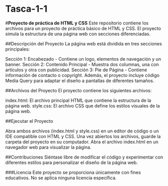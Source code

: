 # Tasca-1-1
#**Proyecto de práctica de HTML y CSS**
Este repositorio contiene los archivos para un proyecto de práctica básico de HTML y CSS. El proyecto simula la estructura de una página web con secciones diferenciadas.

##Descripción del Proyecto
La página web está dividida en tres secciones principales:

Sección 1: Encabezado - Contiene un logo, elementos de navegación y un banner.
Sección 2: Contenido Principal - Muestra dos columnas, una con artículos y otra con publicidad.
Sección 3: Pie de Página - Contiene información de contacto o copyright.
Además, el proyecto incluye código Media Query para adaptar el diseño a pantallas de diferentes tamaños.

##Archivos del Proyecto
El proyecto contiene los siguientes archivos:

index.html: El archivo principal HTML que contiene la estructura de la página web.
style.css: El archivo CSS que define los estilos visuales de la página web.

##Ejecutar el Proyecto

Abra ambos archivos (index.html y style.css) en un editor de código o un IDE compatible con HTML y CSS.
Una vez abiertos los archivos, guarde la carpeta del proyecto en su computador.
Abra el archivo index.html en un navegador web para visualizar la página.

##Contribuciones
Siéntase libre de modificar el código y experimentar con diferentes estilos para personalizar el diseño de la página web.

###Licencia
Este proyecto se proporciona únicamente con fines educativos. No se aplica ninguna licencia específica.